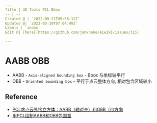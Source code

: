 ```yaml
---
Title | 3D Tools PCL Bbox
-- | --
Created @ | `2022-09-21T05:56:12Z`
Updated @| `2023-03-30T07:04:49Z`
Labels | `index`
Edit @| [here](https://github.com/junxnone/aiwiki/issues/315)

---
```

# AABB OBB

- AABB - `Axis-aligned bounding box` - Bbox 与坐标轴平行
- OBB - `Oriented bounding box`  - 平行于点云整体方向, 相对包含区域较小


## Reference
- [PCL求点云外接立方体：AABB（轴对齐）和OBB（带方向](https://blog.csdn.net/h649070/article/details/112308932)
- [用PCL绘制AABB和OBB包围盒](https://blog.csdn.net/u012010729/article/details/104115932)


